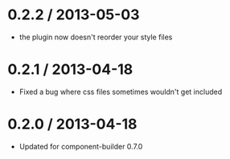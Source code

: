 
0.2.2 / 2013-05-03 
==================

  * the plugin now doesn't reorder your style files

0.2.1 / 2013-04-18 
==================

  * Fixed a bug where css files sometimes wouldn't get included

0.2.0 / 2013-04-18 
==================

  * Updated for component-builder 0.7.0
